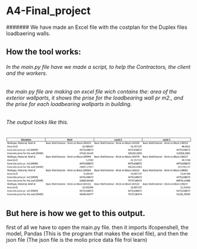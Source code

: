 # A4-Final_project
####### We have made an Excel file with the costplan for the Duplex files loadbaering walls.

## How the tool works:
###### In the main.py file have we made a script, to help the Contractors, the client and the workers. 
###### the main py file are making an excel file wich contains the: area of the exterior wallparts, it shows the prise for the loadbearing wall pr m2., and the prise for each loadbearing wallparts in building.
###### The output looks like this. 
![Our Cost-plan](https://github.com/AnjaHolmquist/A4-Final_project/blob/main/the%20costplan.png)

## But here is how we get to this output.
first of all we have to open the main.py file.
then it imports ifcopenshell, the model, Pandas (This is the program that makes the excel file), and then the json file (The json file is the molio price data file frol learn)

